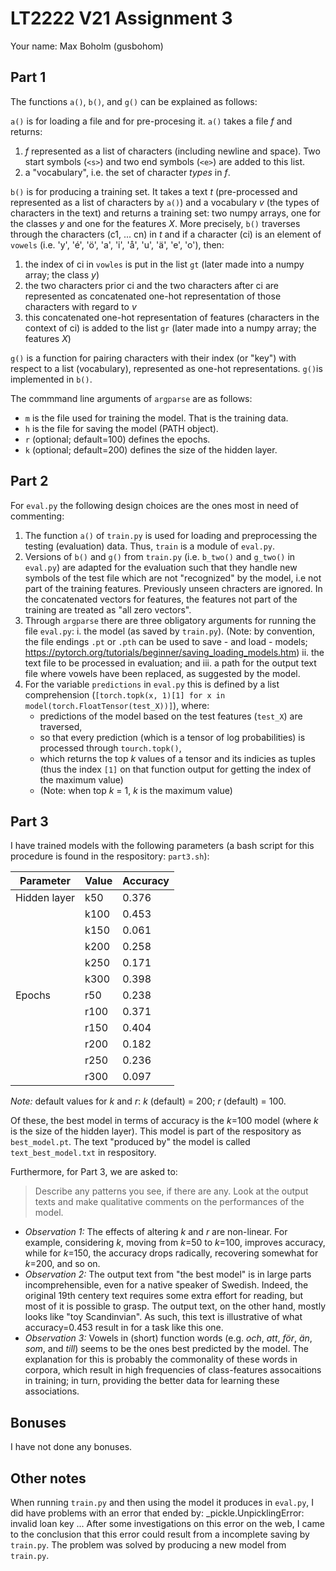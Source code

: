 # LT2222 V21 Assignment 3

Your name: Max Boholm (gusbohom)

## Part 1
The functions `a()`, `b()`, and `g()` can be explained as follows:

`a()` is for loading a file and for pre-procesing it. `a()` takes a file *f* and returns:
1. *f* represented as a list of characters (including newline and space). Two start symbols (`<s>`) and two end symbols (`<e>`) are added to this list.
2. a "vocabulary", i.e. the set of character *types* in *f*.

`b()` is for producing a training set. It takes a text *t* (pre-processed and represented as a list of characters by `a()`) and a vocabulary *v* (the types of characters in the text) and returns a training set: two numpy arrays, one for the classes *y* and one for the features *X*. More precisely, `b()` traverses through the characters (c1, ... cn) in *t* and if a character (ci) is an element of `vowels` (i.e. 'y', 'é', 'ö', 'a', 'i', 'å', 'u', 'ä', 'e', 'o'), then: 
1. the index of ci in `vowles` is put in the list `gt` (later made into a numpy array; the class *y*)
2. the two characters prior ci and the two characters after ci are represented as concatenated one-hot representation of those characters with regard to *v*
3. this concatenated one-hot representation of features (characters in the context of ci) is added to the list `gr` (later made into a numpy array; the features *X*)

`g()` is a function for pairing characters with their index (or "key") with respect to a list (vocabulary), represented as one-hot representations. `g()`is implemented in `b()`. 

The commmand line arguments of `argparse` are as follows:

*   `m` is the file used for training the model. That is the training data.
*   `h` is the file for saving the model (PATH object).
*   `r` (optional; default=100) defines the epochs.
*   `k` (optional; default=200) defines the size of the hidden layer.

## Part 2
For `eval.py` the following design choices are the ones most in need of commenting: 

1. The function `a()` of `train.py` is used for loading and preprocessing the testing (evaluation) data. Thus, `train` is a module of `eval.py`.
2. Versions of `b()` and `g()` from `train.py` (i.e. `b_two()` and `g_two()` in `eval.py`) are adapted for the evaluation such that they handle new symbols of the test file which are not "recognized" by the model, i.e not part of the training features. Previously unseen chracters are ignored. In the concatenated vectors for features, the features not part of the training are treated as "all zero vectors". 
3. Through `argparse` there are three obligatory arguments for running the file `eval.py`: 
    i. the model (as saved by `train.py`). (Note: by convention, the file endings `.pt` or `.pth` can be used to save - and load - models; https://pytorch.org/tutorials/beginner/saving_loading_models.htm)
    ii. the text file to be processed in evaluation; and 
    iii. a path for the output text file where vowels have been replaced, as suggested by the model.
4. For the variable `predictions` in `eval.py` this is defined by a list comprehension (`[torch.topk(x, 1)[1] for x in model(torch.FloatTensor(test_X))]`), where:
    - predictions of the model based on the test features (`test_X`) are traversed,
    - so that every prediction (which is a tensor of log probabilities) is processed through `tourch.topk()`, 
    - which returns the top *k* values of a tensor and its indicies as tuples (thus the index `[1]` on that function output for getting the index of the maximum value)
    - (Note: when top *k* = 1, *k* is the maximum value)

## Part 3
I have trained models with the following parameters (a bash script for this procedure is found in the respository: `part3.sh`): 

|Parameter   |Value|Accuracy|
|------------|-----|--------|
|Hidden layer| k50 |   0.376|
|            | k100|   0.453|
|            | k150|   0.061|
|            | k200|   0.258|
|            | k250|   0.171|
|            | k300|   0.398|
|Epochs      | r50 |   0.238|
|            | r100|   0.371|
|            | r150|   0.404|
|            | r200|   0.182|
|            | r250|   0.236|
|            | r300|   0.097|

*Note:* default values for *k* and *r*: *k* (default) = 200; *r* (default) = 100.

Of these, the best model in terms of accuracy is the *k*=100 model (where *k* is the size of the hidden layer). This model is part of the respository as `best_model.pt`. The text "produced by" the model is called `text_best_model.txt` in respository.  

Furthermore, for Part 3, we are asked to:

> Describe any patterns you see, if there are any. Look at the output texts and make qualitative comments on the performances of the model.

*    *Observation 1:* The effects of altering *k* and *r* are non-linear. For example, considering *k*, moving from *k*=50 to *k*=100, improves accuracy, while for *k*=150, the accuracy drops radically, recovering somewhat for *k*=200, and so on.  
*    *Observation 2:* The output text from "the best model" is in large parts incomprehensible, even for a native speaker of Swedish. Indeed, the original 19th centery text requires some extra effort for reading, but most of it is possible to grasp. The output text, on the other hand, mostly looks like "toy Scandinvian". As such, this text is illustrative of what accuracy=0.453 result in for a task like this one.
*    *Observation 3:* Vowels in (short) function words (e.g. *och*, *att*, *för*, *än*, *som*, and *till*) seems to be the ones best predicted by the model. The explanation for this is probably the commonality of these words in corpora, which result in high frequencies of class-features assocaitions in training; in turn, providing the better data for learning these associations.     

## Bonuses
I have not done any bonuses.

## Other notes
When running `train.py` and then using the model it produces in `eval.py`, I did have problems with an error that ended by:
	_pickle.UnpicklingError: invalid loan key ...
After some investigations on this error on the web, I came to the conclusion that this error could result from a incomplete saving by `train.py`. The problem was solved by producing a new model from `train.py`. 
